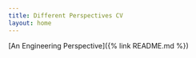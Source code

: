 ```yaml
---
title: Different Perspectives CV
layout: home
---
```


[An Engineering Perspective]({% link README.md %})


